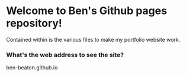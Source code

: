 # Welcome to Ben's Github pages repository!

Contained within is the various files to make my portfolio website work.


### What's the web address to see the site?  
ben-beaton.github.io
